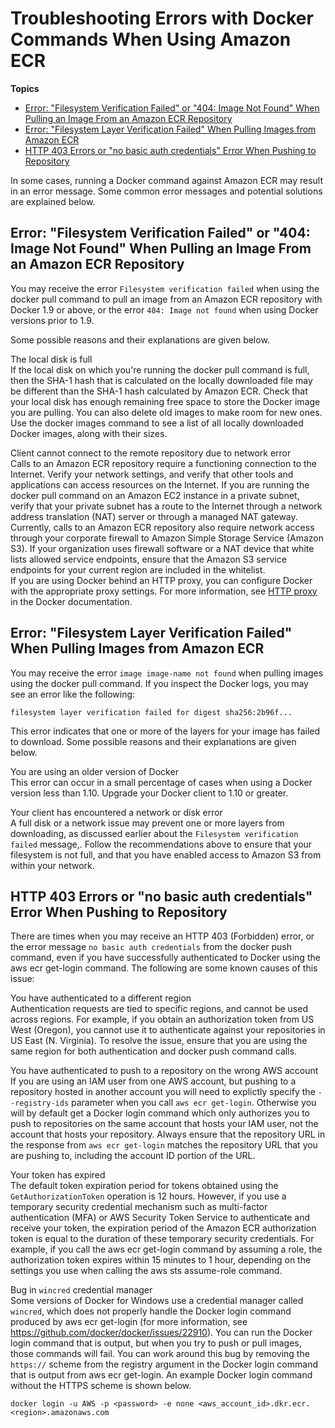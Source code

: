 # Troubleshooting Errors with Docker Commands When Using Amazon ECR<a name="common-errors-docker"></a>

**Topics**
+ [Error: "Filesystem Verification Failed" or "404: Image Not Found" When Pulling an Image From an Amazon ECR Repository](#error-filesystem-verification-failed)
+ [Error: "Filesystem Layer Verification Failed" When Pulling Images from Amazon ECR](#error-filesystem-layer-verification)
+ [HTTP 403 Errors or "no basic auth credentials" Error When Pushing to Repository](#error-403)

In some cases, running a Docker command against Amazon ECR may result in an error message\. Some common error messages and potential solutions are explained below\. 

## Error: "Filesystem Verification Failed" or "404: Image Not Found" When Pulling an Image From an Amazon ECR Repository<a name="error-filesystem-verification-failed"></a>

You may receive the error `Filesystem verification failed` when using the docker pull command to pull an image from an Amazon ECR repository with Docker 1\.9 or above, or the error `404: Image not found` when using Docker versions prior to 1\.9\. 

Some possible reasons and their explanations are given below\.

The local disk is full  
If the local disk on which you're running the docker pull command is full, then the SHA\-1 hash that is calculated on the locally downloaded file may be different than the SHA\-1 hash calculated by Amazon ECR\. Check that your local disk has enough remaining free space to store the Docker image you are pulling\. You can also delete old images to make room for new ones\. Use the docker images command to see a list of all locally downloaded Docker images, along with their sizes\. 

Client cannot connect to the remote repository due to network error  
Calls to an Amazon ECR repository require a functioning connection to the Internet\. Verify your network settings, and verify that other tools and applications can access resources on the Internet\. If you are running the docker pull command on an Amazon EC2 instance in a private subnet, verify that your private subnet has a route to the Internet through a network address translation \(NAT\) server or through a managed NAT gateway\.  
Currently, calls to an Amazon ECR repository also require network access through your corporate firewall to Amazon Simple Storage Service \(Amazon S3\)\. If your organization uses firewall software or a NAT device that white lists allowed service endpoints, ensure that the Amazon S3 service endpoints for your current region are included in the whitelist\.   
If you are using Docker behind an HTTP proxy, you can configure Docker with the appropriate proxy settings\. For more information, see [HTTP proxy](https://docs.docker.com/engine/admin/systemd/#/http-proxy) in the Docker documentation\. 

## Error: "Filesystem Layer Verification Failed" When Pulling Images from Amazon ECR<a name="error-filesystem-layer-verification"></a>

You may receive the error `image image-name not found` when pulling images using the docker pull command\. If you inspect the Docker logs, you may see an error like the following:

```
filesystem layer verification failed for digest sha256:2b96f...
```

This error indicates that one or more of the layers for your image has failed to download\. Some possible reasons and their explanations are given below\.

You are using an older version of Docker  
This error can occur in a small percentage of cases when using a Docker version less than 1\.10\. Upgrade your Docker client to 1\.10 or greater\.

Your client has encountered a network or disk error  
 A full disk or a network issue may prevent one or more layers from downloading, as discussed earlier about the `Filesystem verification failed` message,\. Follow the recommendations above to ensure that your filesystem is not full, and that you have enabled access to Amazon S3 from within your network\.

## HTTP 403 Errors or "no basic auth credentials" Error When Pushing to Repository<a name="error-403"></a>

There are times when you may receive an HTTP 403 \(Forbidden\) error, or the error message `no basic auth credentials` from the docker push command, even if you have successfully authenticated to Docker using the aws ecr get\-login command\. The following are some known causes of this issue:

You have authenticated to a different region   
Authentication requests are tied to specific regions, and cannot be used across regions\. For example, if you obtain an authorization token from US West \(Oregon\), you cannot use it to authenticate against your repositories in US East \(N\. Virginia\)\. To resolve the issue, ensure that you are using the same region for both authentication and docker push command calls\.

You have authenticated to push to a repository on the wrong AWS account
If you are using an IAM user from one AWS account, but pushing to a repository hosted in another account you will need to explictly specify the `--registry-ids` parameter when you call `aws ecr get-login`. Otherwise you will by default get a Docker login command which only authorizes you to push to repositories on the same account that hosts your IAM user, not the account that hosts your repository. Always ensure that the repository URL in the response from `aws ecr get-login` matches the repository URL that you are pushing to, including the account ID portion of the URL.

Your token has expired   
The default token expiration period for tokens obtained using the `GetAuthorizationToken` operation is 12 hours\. However, if you use a temporary security credential mechanism such as multi\-factor authentication \(MFA\) or AWS Security Token Service to authenticate and receive your token, the expiration period of the Amazon ECR authorization token is equal to the duration of these temporary security credentials\. For example, if you call the aws ecr get\-login command by assuming a role, the authorization token expires within 15 minutes to 1 hour, depending on the settings you use when calling the aws sts assume\-role command\. 

Bug in `wincred` credential manager  
Some versions of Docker for Windows use a credential manager called `wincred`, which does not properly handle the Docker login command produced by aws ecr get\-login \(for more information, see [https://github\.com/docker/docker/issues/22910](https://github.com/docker/docker/issues/22910)\)\. You can run the Docker login command that is output, but when you try to push or pull images, those commands will fail\. You can work around this bug by removing the `https://` scheme from the registry argument in the Docker login command that is output from aws ecr get\-login\. An example Docker login command without the HTTPS scheme is shown below\.  

```
docker login -u AWS -p <password> -e none <aws_account_id>.dkr.ecr.<region>.amazonaws.com
```
